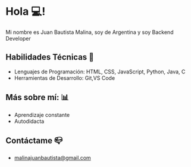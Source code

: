 # Hola :computer:! 
Mi nombre es Juan Bautista Malina, soy de Argentina y soy Backend Developer


## Habilidades Técnicas :pushpin:

* Lenguajes de Programación:  HTML, CSS, JavaScript, Python, Java, C
* Herramientas de Desarrollo: Git,VS Code

## Más sobre mí: :bar_chart:
* Aprendizaje constante
* Autodidacta

## Contáctame :mailbox_closed:
* malinajuanbautista@gmail.com
